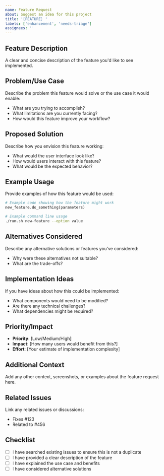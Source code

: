 ```yaml
---
name: Feature Request
about: Suggest an idea for this project
title: '[FEATURE] '
labels: ['enhancement', 'needs-triage']
assignees: ''
---
```


## Feature Description
A clear and concise description of the feature you'd like to see implemented.

## Problem/Use Case
Describe the problem this feature would solve or the use case it would enable:
- What are you trying to accomplish?
- What limitations are you currently facing?
- How would this feature improve your workflow?

## Proposed Solution
Describe how you envision this feature working:
- What would the user interface look like?
- How would users interact with this feature?
- What would be the expected behavior?

## Example Usage
Provide examples of how this feature would be used:

```python
# Example code showing how the feature might work
new_feature.do_something(parameters)
```

```bash
# Example command line usage
./run.sh new-feature --option value
```

## Alternatives Considered
Describe any alternative solutions or features you've considered:
- Why were these alternatives not suitable?
- What are the trade-offs?

## Implementation Ideas
If you have ideas about how this could be implemented:
- What components would need to be modified?
- Are there any technical challenges?
- What dependencies might be required?

## Priority/Impact
- **Priority**: [Low/Medium/High]
- **Impact**: [How many users would benefit from this?]
- **Effort**: [Your estimate of implementation complexity]

## Additional Context
Add any other context, screenshots, or examples about the feature request here.

## Related Issues
Link any related issues or discussions:
- Fixes #123
- Related to #456

## Checklist
- [ ] I have searched existing issues to ensure this is not a duplicate
- [ ] I have provided a clear description of the feature
- [ ] I have explained the use case and benefits
- [ ] I have considered alternative solutions